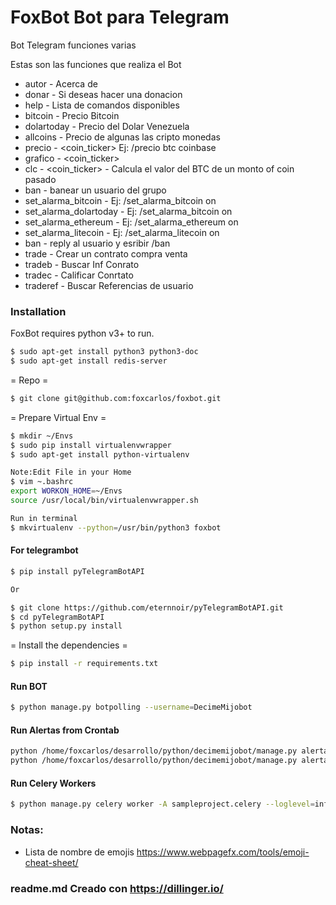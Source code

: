 # FoxBot Bot para Telegram
Bot Telegram funciones varias

Estas son las funciones que realiza el Bot

  - autor - Acerca de
  - donar - Si deseas hacer una donacion
  - help - Lista de comandos disponibles
  - bitcoin - Precio Bitcoin
  - dolartoday - Precio del Dolar Venezuela
  - allcoins - Precio de algunas las cripto monedas
  - precio - <coin_ticker> <Market> Ej: /precio btc coinbase
  - grafico - <coin_ticker> <market>
  - clc - <coin_ticker> <monto> - Calcula el valor del BTC de un monto of coin pasado
  - ban - banear un usuario del grupo
  - set_alarma_bitcoin - <estado> Ej: /set_alarma_bitcoin on
  - set_alarma_dolartoday - <estado> Ej: /set_alarma_bitcoin on
  - set_alarma_ethereum - <estado> Ej: /set_alarma_ethereum on
  - set_alarma_litecoin - <estado> Ej: /set_alarma_litecoin on
  - ban - reply al usuario y esribir /ban
  - trade - Crear un contrato compra venta
  - tradeb - Buscar Inf Conrato
  - tradec - Calificar Conrtato
  - traderef - Buscar Referencias de usuario
  
  
### Installation

FoxBot requires python v3+ to run.
```sh
$ sudo apt-get install python3 python3-doc
$ sudo apt-get install redis-server
```

= Repo =
```sh
$ git clone git@github.com:foxcarlos/foxbot.git
```
= Prepare Virtual Env =
```sh
$ mkdir ~/Envs
$ sudo pip install virtualenvwrapper
$ sudo apt-get install python-virtualenv

Note:Edit File in your Home
$ vim ~.bashrc
export WORKON_HOME=~/Envs
source /usr/local/bin/virtualenvwrapper.sh

Run in terminal
$ mkvirtualenv --python=/usr/bin/python3 foxbot
```
#### For telegrambot
```sh
$ pip install pyTelegramBotAPI

Or 

$ git clone https://github.com/eternnoir/pyTelegramBotAPI.git
$ cd pyTelegramBotAPI
$ python setup.py install
```

= Install the dependencies =
```sh
$ pip install -r requirements.txt
```

#### Run BOT

```sh
$ python manage.py botpolling --username=DecimeMijobot
```

#### Run Alertas from Crontab

```sh
python /home/foxcarlos/desarrollo/python/decimemijobot/manage.py alerta_bitcoin dolartoday
python /home/foxcarlos/desarrollo/python/decimemijobot/manage.py alerta_bitcoin bitcoin
```

#### Run Celery Workers
```sh
$ python manage.py celery worker -A sampleproject.celery --loglevel=info
```

### Notas:

 - Lista de nombre de emojis https://www.webpagefx.com/tools/emoji-cheat-sheet/

### readme.md Creado con https://dillinger.io/

